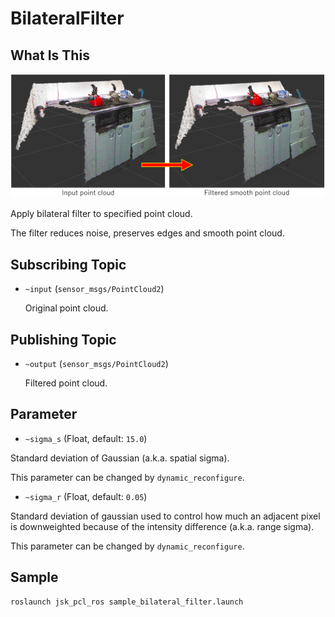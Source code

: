 # BilateralFilter

## What Is This
![](images/bilateral_filter.png)

Apply bilateral filter to specified point cloud.

The filter reduces noise, preserves edges and smooth point cloud.


## Subscribing Topic

* `~input` (`sensor_msgs/PointCloud2`)

  Original point cloud.


## Publishing Topic

* `~output` (`sensor_msgs/PointCloud2`)

  Filtered point cloud.


## Parameter

* `~sigma_s` (Float, default: `15.0`)

Standard deviation of Gaussian (a.k.a. spatial sigma).

This parameter can be changed by `dynamic_reconfigure`.


* `~sigma_r` (Float, default: `0.05`)

Standard deviation of gaussian used to control how much an adjacent pixel is downweighted because of the intensity difference (a.k.a. range sigma).

This parameter can be changed by `dynamic_reconfigure`.


## Sample

```bash
roslaunch jsk_pcl_ros sample_bilateral_filter.launch
```
